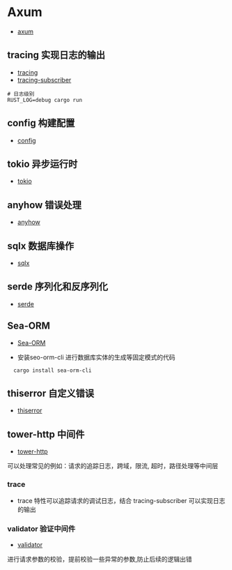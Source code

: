 
# Axum

- [axum](https://docs.rs/axum/latest/axum/)

## tracing 实现日志的输出

- [tracing](https://docs.rs/tracing/0.1.37/tracing/)
- [tracing-subscriber](https://docs.rs/tracing-subscriber/0.3.16/tracing_subscriber/)

```shell
# 日志级别
RUST_LOG=debug cargo run
```

## config 构建配置

- [config](https://docs.rs/config/latest/config/)

## tokio 异步运行时

- [tokio](https://docs.rs/tokio/latest/tokio/)

## anyhow 错误处理

- [anyhow](https://docs.rs/anyhow/latest/anyhow/)

## sqlx 数据库操作

- [sqlx](https://docs.rs/sqlx/latest/sqlx/)

## serde 序列化和反序列化

- [serde](https://docs.rs/serde/latest/serde/)

## Sea-ORM

- [Sea-ORM](https://docs.rs/sea-orm/latest/sea_orm/)

- 安装seo-orm-cli 进行数据库实体的生成等固定模式的代码

```shell
  cargo install sea-orm-cli
```

## thiserror 自定义错误

- [thiserror](https://docs.rs/thiserror/latest/thiserror/)

## tower-http 中间件

- [tower-http](https://docs.rs/tower-http/latest/tower_http/)

可以处理常见的例如：请求的追踪日志，跨域，限流, 超时，路径处理等中间层

### trace

- trace 特性可以追踪请求的调试日志，结合 tracing-subscriber 可以实现日志的输出

### validator 验证中间件

- [validator](https://docs.rs/validator/latest/validator/)

进行请求参数的校验，提前校验一些异常的参数,防止后续的逻辑出错
